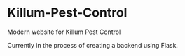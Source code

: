 # Killum-Pest-Control
Modern website for Killum Pest Control

Currently in the process of creating a backend using Flask.
